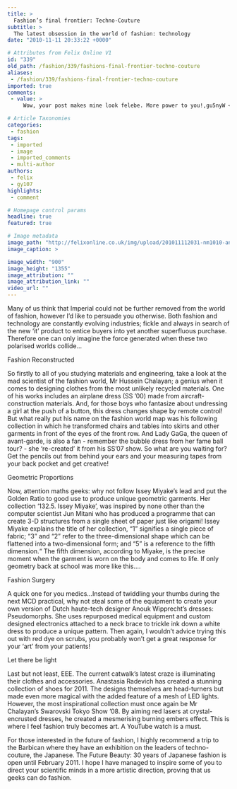 ```yaml
---
title: >
  Fashion’s final frontier: Techno-Couture
subtitle: >
  The latest obsession in the world of fashion: technology
date: "2010-11-11 20:33:22 +0000"

# Attributes from Felix Online V1
id: "339"
old_path: /fashion/339/fashions-final-frontier-techno-couture
aliases:
 - /fashion/339/fashions-final-frontier-techno-couture
imported: true
comments:
 - value: >
     Wow, your post makes mine look felebe. More power to you!,gu5nyW <a href="http://hvrjnatmdabm.com/">hvrjnatmdabm</a>

# Article Taxonomies
categories:
 - fashion
tags:
 - imported
 - image
 - imported_comments
 - multi-author
authors:
 - felix
 - gy107
highlights:
 - comment

# Homepage control params
headline: true
featured: true

# Image metadata
image_path: "http://felixonline.co.uk/img/upload/201011112031-nm1010-anastasi.jpg"
image_caption: >

image_width: "900"
image_height: "1355"
image_attribution: ""
image_attribution_link: ""
video_url: ""
---
```


Many of us think that Imperial could not be further removed from the world of fashion, however I’d like to persuade you otherwise. Both fashion and technology are constantly evolving industries; fickle and always in search of the new ‘it’ product to entice buyers into yet another superfluous purchase. Therefore one can only imagine the force generated when these two polarised worlds collide...

Fashion Reconstructed

So firstly to all of you studying materials and engineering, take a look at the mad scientist of the fashion world, Mr Hussein Chalayan; a genius when it comes to designing clothes from the most unlikely recycled materials. One of his works includes an airplane dress (SS ’00) made from aircraft-construction materials. And, for those boys who fantasize about undressing a girl at the push of a button, this dress changes shape by remote control! But what really put his name on the fashion world map was his following collection in which he transformed chairs and tables into skirts and other garments in front of the eyes of the front row. And Lady GaGa, the queen of avant-garde, is also a fan - remember the bubble dress from her fame ball tour? - she ‘re-created’ it from his SS’07 show. So what are you waiting for? Get the pencils out from behind your ears and your measuring tapes from your back pocket and get creative!

Geometric Proportions

Now, attention maths geeks: why not follow Issey Miyake’s lead and put the Golden Ratio to good use to produce unique geometric garments. Her collection ‘132.5. Issey Miyake’, was inspired by none other than the computer scientist Jun Mitani who has produced a programme that can create 3-D structures from a single sheet of paper just like origami! Issey Miyake explains the title of her collection, “1” signifies a single piece of fabric; “3” and “2” refer to the three-dimensional shape which can be flattened into a two-dimensional form; and “5” is a reference to the fifth dimension.“ The fifth dimension, according to Miyake, is the precise moment when the garment is worn on the body and comes to life. If only geometry back at school was more like this….

Fashion Surgery

A quick one for you medics…Instead of twiddling your thumbs during the next MCD practical, why not steal some of the equipment to create your own version of Dutch haute-tech designer Anouk Wipprecht’s dresses: Pseudomorphs. She uses repurposed medical equipment and custom designed electronics attached to a neck brace to trickle ink down a white dress to produce a unique pattern. Then again, I wouldn’t advice trying this out with red dye on scrubs, you probably won’t get a great response for your ‘art’ from your patients!

Let there be light

Last but not least, EEE. The current catwalk’s latest craze is illuminating their clothes and accessories. Anastasia Radevich has created a stunning collection of shoes for 2011. The designs themselves are head-turners but made even more magical with the added feature of a mesh of LED lights. However, the most inspirational collection must once again be Mr Chalayan’s Swarovski Tokyo Show ’08. By aiming red lasers at crystal-encrusted dresses, he created a mesmerising burning embers effect. This is where I feel fashion truly becomes art. A YouTube watch is a must.

For those interested in the future of fashion, I highly recommend a trip to the Barbican where they have an exhibition on the leaders of techno-couture, the Japanese. The Future Beauty: 30 years of Japanese fashion is open until February 2011. I hope I have managed to inspire some of you to direct your scientific minds in a more artistic direction, proving that us geeks can do fashion.
